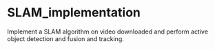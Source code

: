 # SLAM_implementation
Implement a SLAM algorithm on video downloaded and perform active object detection and fusion and tracking.
